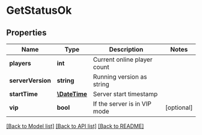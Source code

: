 # GetStatusOk

## Properties
Name | Type | Description | Notes
------------ | ------------- | ------------- | -------------
**players** | **int** | Current online player count | 
**serverVersion** | **string** | Running version as string | 
**startTime** | [**\DateTime**](\DateTime.md) | Server start timestamp | 
**vip** | **bool** | If the server is in VIP mode | [optional] 

[[Back to Model list]](../README.md#documentation-for-models) [[Back to API list]](../README.md#documentation-for-api-endpoints) [[Back to README]](../README.md)


